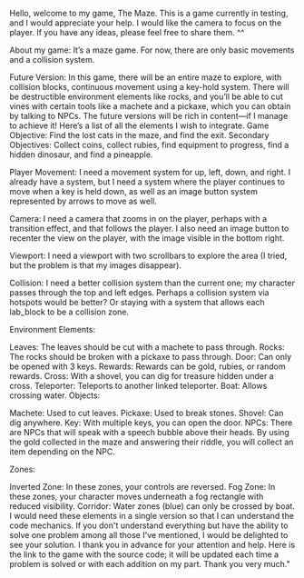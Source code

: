 Hello, welcome to my game, The Maze. This is a game currently in testing, and I would appreciate your help. I would like the camera to focus on the player. If you have any ideas, please feel free to share them. ^^

About my game: It’s a maze game. For now, there are only basic movements and a collision system.

Future Version: In this game, there will be an entire maze to explore, with collision blocks, 
continuous movement using a key-hold system. There will be destructible environment elements like rocks,
and you’ll be able to cut vines with certain tools like a machete and a pickaxe, which you can obtain by talking to NPCs.
The future versions will be rich in content—if I manage to achieve it! Here’s a list of all the elements I wish to integrate.
Game Objective: Find the lost cats in the maze, and find the exit. Secondary Objectives: Collect coins, collect rubies, find equipment to progress, find a hidden dinosaur, and find a pineapple.

Player Movement: I need a movement system for up, left, down, and right. I already have a system, but I need a system where the player continues to move when a key is held down,
as well as an image button system represented by arrows to move as well.

Camera: I need a camera that zooms in on the player, perhaps with a transition effect, and that follows the player.
I also need an image button to recenter the view on the player, with the image visible in the bottom right.

Viewport: I need a viewport with two scrollbars to explore the area (I tried, but the problem is that my images disappear).

Collision: I need a better collision system than the current one; my character passes through the top and left edges. 
Perhaps a collision system via hotspots would be better? Or staying with a system that allows each lab_block to be a collision zone.

Environment Elements:

Leaves: The leaves should be cut with a machete to pass through.
Rocks: The rocks should be broken with a pickaxe to pass through.
Door: Can only be opened with 3 keys.
Rewards: Rewards can be gold, rubies, or random rewards.
Cross: With a shovel, you can dig for treasure hidden under a cross.
Teleporter: Teleports to another linked teleporter.
Boat: Allows crossing water.
Objects:

Machete: Used to cut leaves.
Pickaxe: Used to break stones.
Shovel: Can dig anywhere.
Key: With multiple keys, you can open the door.
NPCs: There are NPCs that will speak with a speech bubble above their heads. By using the gold collected in the maze and answering their riddle, you will collect an item depending on the NPC.

Zones:

Inverted Zone: In these zones, your controls are reversed.
Fog Zone: In these zones, your character moves underneath a fog rectangle with reduced visibility.
Corridor: Water zones (blue) can only be crossed by boat.
I would need these elements in a single version so that I can understand the code mechanics.
If you don't understand everything but have the ability to solve one problem among all those I've mentioned,
I would be delighted to see your solution. I thank you in advance for your attention and help.
Here is the link to the game with the source code; 
it will be updated each time a problem is solved or with each addition on my part. Thank you very much."
